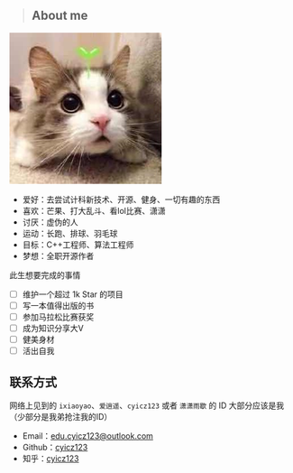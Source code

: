 > ## About me

![头像](https://raw.githubusercontent.com/cyicz123/Picture/main/img/20210622172643.jpg)

* 爱好：去尝试计科新技术、开源、健身、一切有趣的东西
* 喜欢：芒果、打大乱斗、看lol比赛、潇潇
* 讨厌：虚伪的人
* 运动：长跑、排球、羽毛球
* 目标：C++工程师、算法工程师
* 梦想：全职开源作者

<summary>此生想要完成的事情</summary>

- [ ] 维护一个超过 1k Star 的项目
- [ ] 写一本值得出版的书
- [ ] 参加马拉松比赛获奖
- [ ] 成为知识分享大V
- [ ] 健美身材
- [ ] 活出自我

## 联系方式

网络上见到的 `ixiaoyao`、`爱逍遥`、`cyicz123` 或者 `潇潇雨歇` 的 ID 大部分应该是我（少部分是我弟抢注我的ID）

- Email：edu.cyicz123@outlook.com
- Github：[cyicz123](https://github.com/cyicz123)
- 知乎：[cyicz123](https://www.zhihu.com/people/cyicz123.top)

